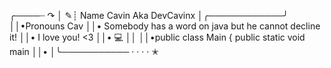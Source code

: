 ╭────┈ ↷
│ ✎┊ Name Cavin Aka DevCavinx 
│╭────────────╯
││•Pronouns Cav
││• Somebody has a word on java but he cannot decline it!
││• I love you! <3
││• 💻
││
││•public class Main
{
 public static void main
││•
│╰─────────── · · · · ✭
